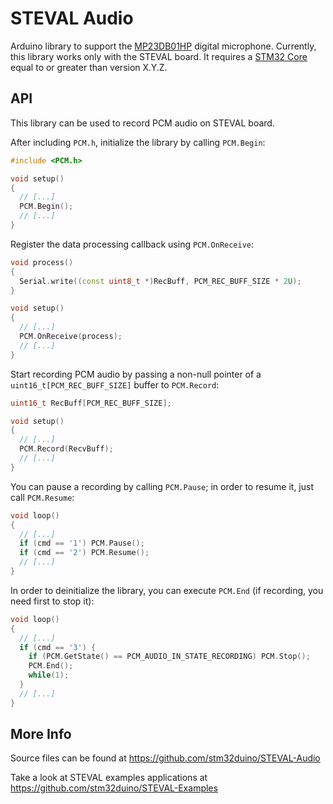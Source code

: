# STEVAL Audio

Arduino library to support the [MP23DB01HP](https://www.st.com/en/mems-and-sensors/mp23db01hp.html) digital microphone.
Currently, this library works only with the STEVAL board.
It requires a [STM32 Core](https://github.com/stm32duino/Arduino_Core_STM32) equal to or greater than version X.Y.Z.

## API

This library can be used to record PCM audio on STEVAL board.

After including `PCM.h`, initialize the library by calling `PCM.Begin`:

```cpp
#include <PCM.h>

void setup()
{
  // [...]
  PCM.Begin();
  // [...]
}
```

Register the data processing callback using `PCM.OnReceive`:

```cpp
void process()
{
  Serial.write((const uint8_t *)RecBuff, PCM_REC_BUFF_SIZE * 2U);
}

void setup()
{
  // [...]
  PCM.OnReceive(process);
  // [...]
}
```

Start recording PCM audio by passing a non-null pointer of a `uint16_t[PCM_REC_BUFF_SIZE]` buffer to `PCM.Record`:

```cpp
uint16_t RecBuff[PCM_REC_BUFF_SIZE];

void setup()
{
  // [...]
  PCM.Record(RecvBuff);
  // [...]
}
```

You can pause a recording by calling `PCM.Pause`; in order to resume it, just call `PCM.Resume`:

```cpp
void loop()
{
  // [...]
  if (cmd == '1') PCM.Pause();
  if (cmd == '2') PCM.Resume();
  // [...]
}
```

In order to deinitialize the library, you can execute `PCM.End` (if recording, you need first to stop it):

```cpp
void loop()
{
  // [...]
  if (cmd == '3') {
    if (PCM.GetState() == PCM_AUDIO_IN_STATE_RECORDING) PCM.Stop();
    PCM.End();
    while(1);
  }
  // [...]
}
```

## More Info

Source files can be found at
https://github.com/stm32duino/STEVAL-Audio

Take a look at STEVAL examples applications at
https://github.com/stm32duino/STEVAL-Examples
